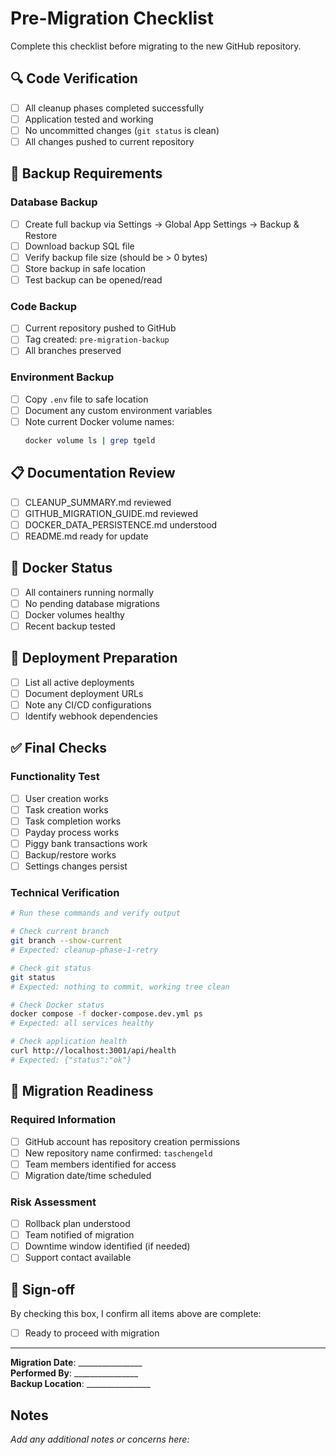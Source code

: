 # Pre-Migration Checklist

Complete this checklist before migrating to the new GitHub repository.

## 🔍 Code Verification

- [ ] All cleanup phases completed successfully
- [ ] Application tested and working
- [ ] No uncommitted changes (`git status` is clean)
- [ ] All changes pushed to current repository

## 💾 Backup Requirements

### Database Backup
- [ ] Create full backup via Settings → Global App Settings → Backup & Restore
- [ ] Download backup SQL file
- [ ] Verify backup file size (should be > 0 bytes)
- [ ] Store backup in safe location
- [ ] Test backup can be opened/read

### Code Backup
- [ ] Current repository pushed to GitHub
- [ ] Tag created: `pre-migration-backup`
- [ ] All branches preserved

### Environment Backup
- [ ] Copy `.env` file to safe location
- [ ] Document any custom environment variables
- [ ] Note current Docker volume names:
  ```bash
  docker volume ls | grep tgeld
  ```

## 📋 Documentation Review

- [ ] CLEANUP_SUMMARY.md reviewed
- [ ] GITHUB_MIGRATION_GUIDE.md reviewed
- [ ] DOCKER_DATA_PERSISTENCE.md understood
- [ ] README.md ready for update

## 🐳 Docker Status

- [ ] All containers running normally
- [ ] No pending database migrations
- [ ] Docker volumes healthy
- [ ] Recent backup tested

## 🚀 Deployment Preparation

- [ ] List all active deployments
- [ ] Document deployment URLs
- [ ] Note any CI/CD configurations
- [ ] Identify webhook dependencies

## ✅ Final Checks

### Functionality Test
- [ ] User creation works
- [ ] Task creation works
- [ ] Task completion works
- [ ] Payday process works
- [ ] Piggy bank transactions work
- [ ] Backup/restore works
- [ ] Settings changes persist

### Technical Verification
```bash
# Run these commands and verify output

# Check current branch
git branch --show-current
# Expected: cleanup-phase-1-retry

# Check git status
git status
# Expected: nothing to commit, working tree clean

# Check Docker status
docker compose -f docker-compose.dev.yml ps
# Expected: all services healthy

# Check application health
curl http://localhost:3001/api/health
# Expected: {"status":"ok"}
```

## 🎯 Migration Readiness

### Required Information
- [ ] GitHub account has repository creation permissions
- [ ] New repository name confirmed: `taschengeld`
- [ ] Team members identified for access
- [ ] Migration date/time scheduled

### Risk Assessment
- [ ] Rollback plan understood
- [ ] Team notified of migration
- [ ] Downtime window identified (if needed)
- [ ] Support contact available

## 📝 Sign-off

By checking this box, I confirm all items above are complete:
- [ ] Ready to proceed with migration

---

**Migration Date**: ________________  
**Performed By**: ________________  
**Backup Location**: ________________  

## Notes

_Add any additional notes or concerns here:_
